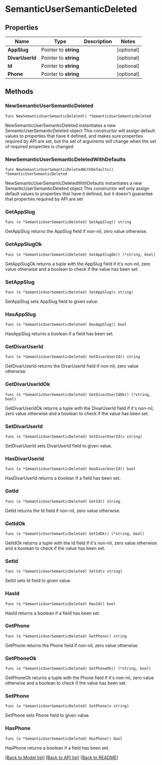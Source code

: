 # SemanticUserSemanticDeleted

## Properties

Name | Type | Description | Notes
------------ | ------------- | ------------- | -------------
**AppSlug** | Pointer to **string** |  | [optional] 
**DivarUserId** | Pointer to **string** |  | [optional] 
**Id** | Pointer to **string** |  | [optional] 
**Phone** | Pointer to **string** |  | [optional] 

## Methods

### NewSemanticUserSemanticDeleted

`func NewSemanticUserSemanticDeleted() *SemanticUserSemanticDeleted`

NewSemanticUserSemanticDeleted instantiates a new SemanticUserSemanticDeleted object
This constructor will assign default values to properties that have it defined,
and makes sure properties required by API are set, but the set of arguments
will change when the set of required properties is changed

### NewSemanticUserSemanticDeletedWithDefaults

`func NewSemanticUserSemanticDeletedWithDefaults() *SemanticUserSemanticDeleted`

NewSemanticUserSemanticDeletedWithDefaults instantiates a new SemanticUserSemanticDeleted object
This constructor will only assign default values to properties that have it defined,
but it doesn't guarantee that properties required by API are set

### GetAppSlug

`func (o *SemanticUserSemanticDeleted) GetAppSlug() string`

GetAppSlug returns the AppSlug field if non-nil, zero value otherwise.

### GetAppSlugOk

`func (o *SemanticUserSemanticDeleted) GetAppSlugOk() (*string, bool)`

GetAppSlugOk returns a tuple with the AppSlug field if it's non-nil, zero value otherwise
and a boolean to check if the value has been set.

### SetAppSlug

`func (o *SemanticUserSemanticDeleted) SetAppSlug(v string)`

SetAppSlug sets AppSlug field to given value.

### HasAppSlug

`func (o *SemanticUserSemanticDeleted) HasAppSlug() bool`

HasAppSlug returns a boolean if a field has been set.

### GetDivarUserId

`func (o *SemanticUserSemanticDeleted) GetDivarUserId() string`

GetDivarUserId returns the DivarUserId field if non-nil, zero value otherwise.

### GetDivarUserIdOk

`func (o *SemanticUserSemanticDeleted) GetDivarUserIdOk() (*string, bool)`

GetDivarUserIdOk returns a tuple with the DivarUserId field if it's non-nil, zero value otherwise
and a boolean to check if the value has been set.

### SetDivarUserId

`func (o *SemanticUserSemanticDeleted) SetDivarUserId(v string)`

SetDivarUserId sets DivarUserId field to given value.

### HasDivarUserId

`func (o *SemanticUserSemanticDeleted) HasDivarUserId() bool`

HasDivarUserId returns a boolean if a field has been set.

### GetId

`func (o *SemanticUserSemanticDeleted) GetId() string`

GetId returns the Id field if non-nil, zero value otherwise.

### GetIdOk

`func (o *SemanticUserSemanticDeleted) GetIdOk() (*string, bool)`

GetIdOk returns a tuple with the Id field if it's non-nil, zero value otherwise
and a boolean to check if the value has been set.

### SetId

`func (o *SemanticUserSemanticDeleted) SetId(v string)`

SetId sets Id field to given value.

### HasId

`func (o *SemanticUserSemanticDeleted) HasId() bool`

HasId returns a boolean if a field has been set.

### GetPhone

`func (o *SemanticUserSemanticDeleted) GetPhone() string`

GetPhone returns the Phone field if non-nil, zero value otherwise.

### GetPhoneOk

`func (o *SemanticUserSemanticDeleted) GetPhoneOk() (*string, bool)`

GetPhoneOk returns a tuple with the Phone field if it's non-nil, zero value otherwise
and a boolean to check if the value has been set.

### SetPhone

`func (o *SemanticUserSemanticDeleted) SetPhone(v string)`

SetPhone sets Phone field to given value.

### HasPhone

`func (o *SemanticUserSemanticDeleted) HasPhone() bool`

HasPhone returns a boolean if a field has been set.


[[Back to Model list]](../README.md#documentation-for-models) [[Back to API list]](../README.md#documentation-for-api-endpoints) [[Back to README]](../README.md)


